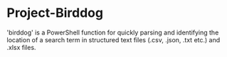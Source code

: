 # Project-Birddog
'birddog' is a PowerShell function for quickly parsing and identifying the location of a search term in structured text files (.csv, .json, .txt etc.) and .xlsx files.
